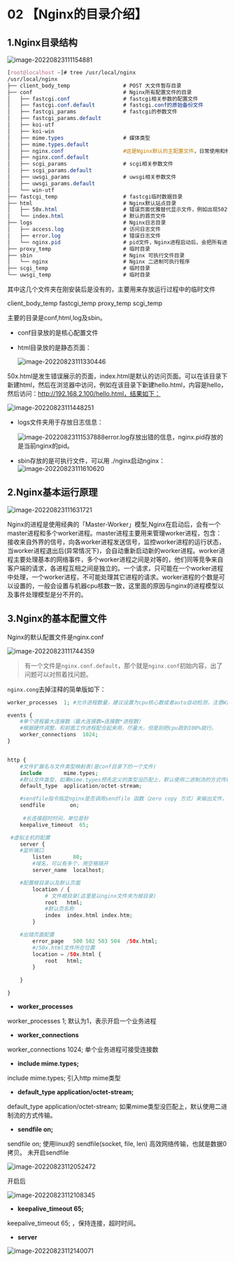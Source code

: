 # 02 【Nginx的目录介绍】

## 1.Nginx目录结构

![image-20220823111154881](https://i0.hdslb.com/bfs/album/57cc40457d8c213875d6583111e2109257b28772.png)

```css
[root@localhost ~]# tree /usr/local/nginx
/usr/local/nginx
├── client_body_temp                 # POST 大文件暂存目录
├── conf                             # Nginx所有配置文件的目录
│   ├── fastcgi.conf                 # fastcgi相关参数的配置文件
│   ├── fastcgi.conf.default         # fastcgi.conf的原始备份文件
│   ├── fastcgi_params               # fastcgi的参数文件
│   ├── fastcgi_params.default       
│   ├── koi-utf
│   ├── koi-win
│   ├── mime.types                   # 媒体类型
│   ├── mime.types.default
│   ├── nginx.conf                   #这是Nginx默认的主配置文件，日常使用和修改的文件
│   ├── nginx.conf.default
│   ├── scgi_params                  # scgi相关参数文件
│   ├── scgi_params.default  
│   ├── uwsgi_params                 # uwsgi相关参数文件
│   ├── uwsgi_params.default
│   └── win-utf
├── fastcgi_temp                     # fastcgi临时数据目录
├── html                             # Nginx默认站点目录
│   ├── 50x.html                     # 错误页面优雅替代显示文件，例如出现502错误时会调用此页面
│   └── index.html                   # 默认的首页文件
├── logs                             # Nginx日志目录
│   ├── access.log                   # 访问日志文件
│   ├── error.log                    # 错误日志文件
│   └── nginx.pid                    # pid文件，Nginx进程启动后，会把所有进程的ID号写到此文件
├── proxy_temp                       # 临时目录
├── sbin                             # Nginx 可执行文件目录
│   └── nginx                        # Nginx 二进制可执行程序
├── scgi_temp                        # 临时目录
└── uwsgi_temp                       # 临时目录
```

 其中这几个文件夹在刚安装后是没有的，主要用来存放运行过程中的临时文件  

 client_body_temp fastcgi_temp proxy_temp scgi_temp  

主要的目录是conf,html,log及sbin。

- conf目录放的是核心配置文件

- html目录放的是静态页面：

  ![image-20220823111330446](https://i0.hdslb.com/bfs/album/ec5e50565454a22fc3936d686c8db9e6b3614c6a.png)

50x.html是发生错误展示的页面，index.html是默认的访问页面。可以在该目录下新建html，然后在浏览器中访问，例如在该目录下新建hello.html，内容是hello，然后访问：http://192.168.2.100/hello.html，结果如下：

![image-20220823111448251](https://i0.hdslb.com/bfs/album/072441b83c05b441c6e65ea9ea6cc30558046b38.png)

- logs文件夹用于存放日志信息：

  ![image-20220823111537888](https://i0.hdslb.com/bfs/album/4ec467aa9577640d45e6984a8ddf48acfa144f01.png)error.log存放出错的信息，nginx.pid存放的是当前nginx的pid。

- sbin存放的是可执行文件，可以用 ./nginx启动nginx：
  ![image-20220823111610620](https://i0.hdslb.com/bfs/album/f1cd96779b4385b914546be89e536760af268bb7.png)

## 2.Nginx基本运行原理

![image-20220823111631721](https://i0.hdslb.com/bfs/album/f671dc8a00f96433f9fe6f5cd114bdffb308dd0a.png)

Nginx的进程是使用经典的「Master-Worker」模型,Nginx在启动后，会有一个master进程和多个worker进程。master进程主要用来管理worker进程，包含：接收来自外界的信号，向各worker进程发送信号，监控worker进程的运行状态，当worker进程退出后(异常情况下)，会自动重新启动新的worker进程。worker进程主要处理基本的网络事件，多个worker进程之间是对等的，他们同等竞争来自客户端的请求，各进程互相之间是独立的。一个请求，只可能在一个worker进程中处理，一个worker进程，不可能处理其它进程的请求。worker进程的个数是可以设置的，一般会设置与机器cpu核数一致，这里面的原因与nginx的进程模型以及事件处理模型是分不开的。

## 3.Nginx的基本配置文件

Nginx的默认配置文件是nginx.conf

![image-20220823111744359](https://i0.hdslb.com/bfs/album/85b68ea2b37b92714f7da30e775b809492776c25.png)

> 有一个文件是`nginx.conf.default`，那个就是`nginx.conf`初始内容，出了问题可以对照着找问题。

`nginx.cong`去掉注释的简单版如下：

```php
worker_processes  1; #允许进程数量，建议设置为cpu核心数或者auto自动检测，注意Windows服务器上虽然可以启动多个processes，但是实际只会用其中一个

events {
    #单个进程最大连接数（最大连接数=连接数*进程数）
    #根据硬件调整，和前面工作进程配合起来用，尽量大，但是别把cpu跑到100%就行。
    worker_connections  1024;
}


http {
    #文件扩展名与文件类型映射表(是conf目录下的一个文件)
    include       mime.types;
    #默认文件类型，如果mime.types预先定义的类型没匹配上，默认使用二进制流的方式传输
    default_type  application/octet-stream;

    #sendfile指令指定nginx是否调用sendfile 函数（zero copy 方式）来输出文件，对于普通应用，必须设为on。如果用来进行下载等应用磁盘IO重负载应用，可设置为off，以平衡磁盘与网络IO处理速度。
    sendfile        on;
    
     #长连接超时时间，单位是秒
    keepalive_timeout  65;

 #虚拟主机的配置
    server {
    #监听端口
        listen       80;
        #域名，可以有多个，用空格隔开
        server_name  localhost;

	#配置根目录以及默认页面
        location / { 
            # 文件根目录(这里是以nginx文件夹为根目录)
            root   html;
            #默认页名称
            index  index.html index.htm;
        }

	#出错页面配置
        error_page   500 502 503 504  /50x.html;
        #/50x.html文件所在位置
        location = /50x.html {
            root   html;
        }
        
    }

}
```

- **worker_processes** 

worker_processes 1; 默认为1，表示开启一个业务进程 

- **worker_connections** 

worker_connections 1024; 单个业务进程可接受连接数 

- **include mime.types;**

 include mime.types; 引入http mime类型 

- **default_type application/octet-stream;** 

default_type application/octet-stream; 如果mime类型没匹配上，默认使用二进制流的方式传输。 

- **sendfile on;** 

sendfile on; 使用linux的 sendfile(socket, file, len) 高效网络传输，也就是数据0拷贝。
未开启sendfile  

![image-20220823112052472](https://i0.hdslb.com/bfs/album/274b7fd11c8a1c8575db88bb5a6abfa9c64a4033.png)

开启后

![image-20220823112108345](https://i0.hdslb.com/bfs/album/77dc6e6b39146a41451d078ecc49d8868c636c5b.png)

- **keepalive_timeout 65;** 

keepalive_timeout 65;  ，保持连接，超时时间。

-  **server**  

![image-20220823112140071](https://i0.hdslb.com/bfs/album/963758ee4a7f1a66285342f481dbd5dd429a4193.png)